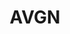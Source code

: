 ---
title: AVGN
crosslinks:
- TheCinemassacreTruth
- TheCinemassacre
- OutOfTheLoop
- dickgirls
- SamandTolki
- Drama
---